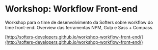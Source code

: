 # Workshop: Workflow Front-end
Workshop para o time de desenvolvimento da Softers sobre workflow do time front-end.
Overview das ferramentas NPM, Gulp e Sass + Compass.

[http://softers-developers.github.io/workshop-workflow-front-end/](http://softers-developers.github.io/workshop-workflow-front-end/)
